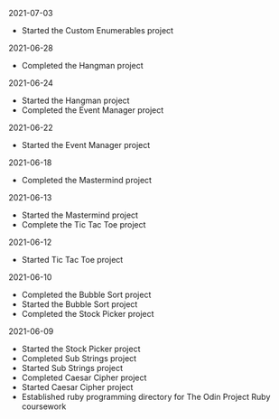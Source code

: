 2021-07-03
- Started the Custom Enumerables project

2021-06-28
- Completed the Hangman project

2021-06-24
- Started the Hangman project 
- Completed the Event Manager project

2021-06-22
- Started the Event Manager project

2021-06-18
- Completed the Mastermind project

2021-06-13
- Started the Mastermind project
- Complete the Tic Tac Toe project

2021-06-12
- Started Tic Tac Toe project

2021-06-10
- Completed the Bubble Sort project
- Started the Bubble Sort project
- Completed the Stock Picker project

2021-06-09 
- Started the Stock Picker project
- Completed Sub Strings project
- Started Sub Strings project
- Completed Caesar Cipher project
- Started Caesar Cipher project
- Established ruby programming directory for The Odin Project Ruby coursework